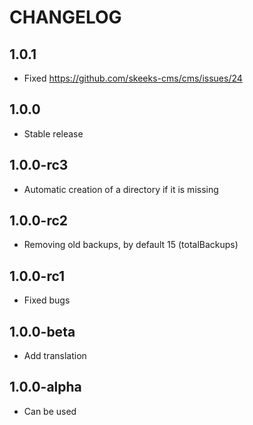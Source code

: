 CHANGELOG
==============

1.0.1
-----------------
  * Fixed https://github.com/skeeks-cms/cms/issues/24

1.0.0
-----------------
  * Stable release

1.0.0-rc3
-----------------
  * Automatic creation of a directory if it is missing

1.0.0-rc2
-----------------
  * Removing old backups, by default 15 (totalBackups)

1.0.0-rc1
-----------------
  * Fixed bugs

1.0.0-beta
-----------------
  * Add translation

1.0.0-alpha
-----------------
  * Can be used
